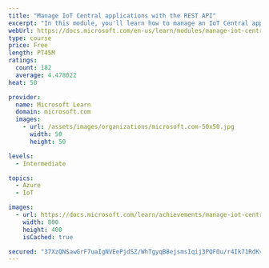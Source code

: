 ```yaml
---
title: "Manage IoT Central applications with the REST API"
excerpt: "In this module, you'll learn how to manage an IoT Central application programmatically using the REST API"
webUrl: https://docs.microsoft.com/en-us/learn/modules/manage-iot-central-apps-with-rest-api/
type: course
price: Free
length: PT45M
ratings:
  count: 182
  average: 4.478022
heat: 50

provider:
  name: Microsoft Learn
  domain: microsoft.com
  images:
    - url: /assets/images/organizations/microsoft.com-50x50.jpg
      width: 50
      height: 50

levels:
  - Intermediate

topics:
  - Azure
  - IoT

images:
  - url: https://docs.microsoft.com/learn/achievements/manage-iot-central-apps-with-rest-api-social.png
    width: 800
    height: 400
    isCached: true

secured: "37XzQNSawGrF7uaIgNVEePjdSZ/WhTgyqB8ejsmsIqij3PQFOu/r4Ik71RdKv57rjVkPDtdN3KtNsSXvqR/FuTr7XUf8oQGYT57mnX+1r1s5VCojW7gst7U8NS0NQLt1gmTrhQ+fzQV3YBotmBS8qH/gF5cflbp2IZDKcnpzlwerVU0HRMfr/ETyuTSNz4bLJLBc932iIYB0R6pU8keo3QdYQK45gSOU51Ijqt1ow7XUORDtKir20tv4znHdMA+jrhqTmV6XGXyK1BIvl3GQZ+D/7h1FQFsDkTq9Zb33oihgTo9OAqpKI35lZJTx3Nd0lMA5OinLKYlx9pjPTSnnMF8aWdY39JQ9zGuiuPLt34fhzeTiIkQDIzVmUKTfUsuRo0VF5b9+mh1HcV3+qkxh3NotwH04sWN3EZ6hIVcQVfs=;tlrCWRBSXazT1nCXSSXsTA=="
---
```



